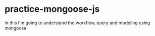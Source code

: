 # practice-mongoose-js
In this i'm going to understand the workflow, query and modeling using mongoose
